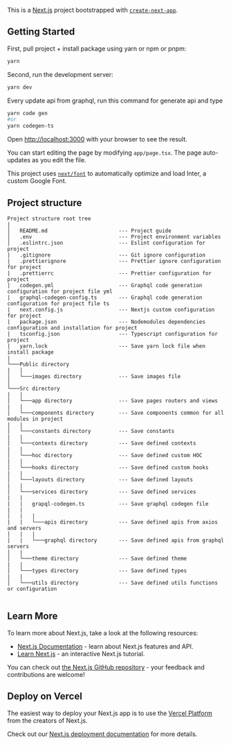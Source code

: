 This is a [Next.js](https://nextjs.org/) project bootstrapped with [`create-next-app`](https://github.com/vercel/next.js/tree/canary/packages/create-next-app).

## Getting Started

First, pull project + install package using yarn or npm or pnpm:

```bash
yarn
```

Second, run the development server:

```bash
yarn dev
```

Every update api from graphql, run this command for generate api and type

```bash
yarn code gen
#or
yarn codegen-ts
```

Open [http://localhost:3000](http://localhost:3000) with your browser to see the result.

You can start editing the page by modifying `app/page.tsx`. The page auto-updates as you edit the file.

This project uses [`next/font`](https://nextjs.org/docs/basic-features/font-optimization) to automatically optimize and load Inter, a custom Google Font.

## Project structure

```
Project structure root tree
|
│   README.md                       --- Project guide
│   .env                            --- Project environment variables
│   .eslintrc.json                  --- Eslint configuration for project
|   .gitignore                      --- Git ignore configuration
|   .prettierignore                 --- Prettier ignore configuration for project
|   .prettierrc                     --- Prettier configuration for project
|   codegen.yml                     --- Graphql code generation configuration for project file yml
|   graphql-codegen-config.ts       --- Graphql code generation configuration for project file ts
|   next.config.js                  --- Nextjs custom configuration for project
|   package.json                    --- Nodemodules dependencies configuration and installation for project
|   tsconfig.json                   --- Typescript configuration for project
|   yarn.lock                       --- Save yarn lock file when install package
|
└───Public directory
|   |
│   └───images directory            --- Save images file
│
└───Src directory
|   |
│   └───app directory               --- Save pages routers and views
|   |
│   └───components directory        --- Save components common for all modules in project
|   |
│   └───constants directory         --- Save constants
|   |
│   └───contexts directory          --- Save defined contexts
|   |
│   └───hoc directory               --- Save defined custom HOC
|   |
│   └───hooks directory             --- Save defined custom hooks
|   |
│   └───layouts directory           --- Save defined layouts
|   |
│   └───services directory          --- Save defined services
|   |
|   |   grapql-codegen.ts           --- Save graphql codegen file
|   |
│   |   |
|   |   └───apis directory          --- Save defined apis from axios and servers
│   |   |
|   |   └───graphql directory       --- Save defined apis from graphql servers
│   |
│   └───theme directory             --- Save defined theme
|   |
│   └───types directory             --- Save defined types
|   |
│   └───utils directory             --- Save defined utils functions or configuration


```

## Learn More

To learn more about Next.js, take a look at the following resources:

- [Next.js Documentation](https://nextjs.org/docs) - learn about Next.js features and API.
- [Learn Next.js](https://nextjs.org/learn) - an interactive Next.js tutorial.

You can check out [the Next.js GitHub repository](https://github.com/vercel/next.js/) - your feedback and contributions are welcome!

## Deploy on Vercel

The easiest way to deploy your Next.js app is to use the [Vercel Platform](https://vercel.com/new?utm_medium=default-template&filter=next.js&utm_source=create-next-app&utm_campaign=create-next-app-readme) from the creators of Next.js.

Check out our [Next.js deployment documentation](https://nextjs.org/docs/deployment) for more details.
